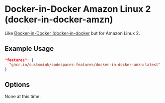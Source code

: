 
# Docker-in-Docker Amazon Linux 2 (docker-in-docker-amzn)

Like [Docker-in-Docker (docker-in-docker](https://github.com/devcontainers/features/tree/main/src/docker-in-docker) but for Amazon Linux 2.

## Example Usage

```json
"features": {
  "ghcr.io/customink/codespaces-features/docker-in-docker-amzn:latest": {}
}
```

## Options

None at this time.
